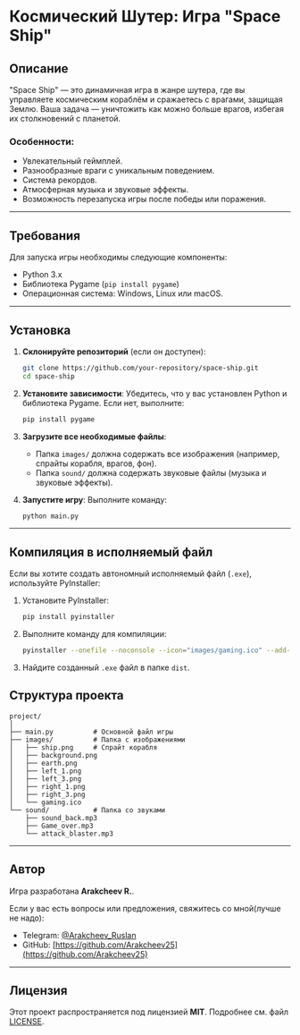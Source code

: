 # Космический Шутер: Игра "Space Ship"

## Описание

"Space Ship" — это динамичная игра в жанре шутера, где вы управляете космическим кораблём и сражаетесь с врагами, защищая Землю. Ваша задача — уничтожить как можно больше врагов, избегая их столкновений с планетой.

### Особенности:
- Увлекательный геймплей.
- Разнообразные враги с уникальным поведением.
- Система рекордов.
- Атмосферная музыка и звуковые эффекты.
- Возможность перезапуска игры после победы или поражения.

---

## Требования

Для запуска игры необходимы следующие компоненты:
- Python 3.x
- Библиотека Pygame (`pip install pygame`)
- Операционная система: Windows, Linux или macOS.

---

## Установка

1. **Склонируйте репозиторий** (если он доступен):
   ```bash
   git clone https://github.com/your-repository/space-ship.git
   cd space-ship
   ```

2. **Установите зависимости**:
   Убедитесь, что у вас установлен Python и библиотека Pygame. Если нет, выполните:
   ```bash
   pip install pygame
   ```

3. **Загрузите все необходимые файлы**:
   - Папка `images/` должна содержать все изображения (например, спрайты корабля, врагов, фон).
   - Папка `sound/` должна содержать звуковые файлы (музыка и звуковые эффекты).

4. **Запустите игру**:
   Выполните команду:
   ```bash
   python main.py
   ```

---

## Компиляция в исполняемый файл

Если вы хотите создать автономный исполняемый файл (`.exe`), используйте PyInstaller:

1. Установите PyInstaller:
   ```bash
   pip install pyinstaller
   ```

2. Выполните команду для компиляции:
   ```bash
   pyinstaller --onefile --noconsole --icon="images/gaming.ico" --add-data "images/*;images" --add-data "sound/*;sound" main.py
   ```

3. Найдите созданный `.exe` файл в папке `dist`.



## Структура проекта

```
project/
│
├── main.py          # Основной файл игры
├── images/          # Папка с изображениями
│   ├── ship.png     # Спрайт корабля
│   ├── background.png
│   ├── earth.png
│   ├── left_1.png
│   ├── left_3.png
│   ├── right_1.png
│   ├── right_3.png
│   └── gaming.ico
└── sound/           # Папка со звуками
    ├── sound_back.mp3
    ├── Game_over.mp3
    └── attack_blaster.mp3
```

---

## Автор

Игра разработана **Arakcheev R.**.

Если у вас есть вопросы или предложения, свяжитесь со мной(лучше не надо):
- Telegram: [@Arakcheev_Ruslan](https://t.me/Arakcheev_Ruslan)
- GitHub: [https://github.com/Arakcheev25](https://github.com/Arakcheev25)

---

## Лицензия

Этот проект распространяется под лицензией **MIT**. Подробнее см. файл [LICENSE](LICENSE).
```
